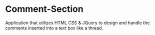 # Comment-Section
Application that utilizes HTML CSS &amp; JQuery to design and handle the comments inserted into a text box like a thread.
